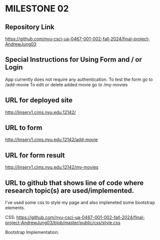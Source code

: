 MILESTONE 02
===

Repository Link
---
https://github.com/nyu-csci-ua-0467-001-002-fall-2024/final-project-AndrewJung03

Special Instructions for Using Form and / or Login
---
App currently does not require any authentication.
To test the form go to /add-movie
To edit or delete added movie go to /my-movies

URL for deployed site
---
http://linserv1.cims.nyu.edu:12142/

URL to form
---
http://linserv1.cims.nyu.edu:12142/add-movie

URL for form result
---
http://linserv1.cims.nyu.edu:12142/my-movies

URL to github that shows line of code where research topic(s) are used/implemented. 
---
I've used some css to style my page and also impleneted some bootstrap elements.

CSS: 
https://github.com/nyu-csci-ua-0467-001-002-fall-2024/final-project-AndrewJung03/blob/master/public/css/style.css

Bootstrap Implementation:
